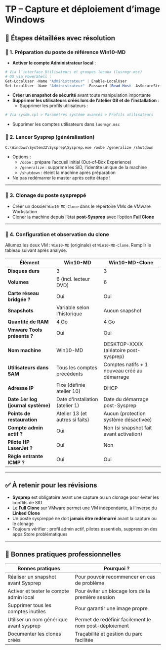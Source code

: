 # TP – Capture et déploiement d’image Windows

## 🧱 Étapes détaillées avec résolution

### 🧩 1. Préparation du poste de référence Win10-MD

- **Activer le compte Administrateur local** :

```powershell
# Via l’interface Utilisateurs et groupes locaux (lusrmgr.msc)
# OU via PowerShell :
Get-LocalUser -Name "Administrateur" | Enable-LocalUser
Set-LocalUser -Name "Administrateur" -Password (Read-Host -AsSecureString "Mot de passe")
```

- **Créer un snapshot de sécurité** avant toute manipulation importante
- **Supprimer les utilisateurs créés lors de l’atelier 08 et de l'installation** :
    - Supprimer les profils utilisateurs :

```powershell
# Via sysdm.cpl > Paramètres système avancés > Profils utilisateurs
```

- Supprimer les comptes utilisateurs dans `lusrmgr.msc`

### 🔁 2. Lancer Sysprep (généralisation)

```bash
C:\Windows\System32\Sysprep\Sysprep.exe /oobe /generalize /shutdown
```

- Options :
    - `/oobe` : prépare l’accueil initial (Out-of-Box Experience)
    - `/generalize` : supprime les SID, l'identité unique de la machine
    - `/shutdown` : éteint la machine après préparation
- Ne pas redémarrer le master après cette étape !

---

### 🧩 3. Clonage du poste syspreppé

- Créer un dossier `Win10-MD-Clone` dans le répertoire VMs de VMware Workstation
- Cloner la machine depuis l’état **post-Sysprep** avec l’option **Full Clone**

---

### 🧩 4. Configuration et observation du clone

Allumez les deux VM : `Win10-MD` (originale) et `Win10-MD-Clone`. Remplir le tableau suivant après analyse.

| Élément                            | Win10-MD                        | Win10-MD-Clone                               |
| ---------------------------------- | ------------------------------- | -------------------------------------------- |
| **Disques durs**                   | 3                               | 3                                            |
| **Volumes**                        | 6 (incl. lecteur DVD)           | 6                                            |
| **Carte réseau bridgée ?**         | Oui                             | Oui                                          |
| **Snapshots**                      | Variable selon l’historique     | Aucun snapshot                               |
| **Quantité de RAM**                | 4 Go                            | 4 Go                                         |
| **Vmware Tools présents ?**        | Oui                             | Oui                                          |
| **Nom machine**                    | Win10-MD                        | DESKTOP-XXXX (aléatoire post-sysprep)        |
| **Utilisateurs dans SAM**          | Tous les comptes précédents     | Comptes natifs + 1 nouveau créé au démarrage |
| **Adresse IP**                     | Fixe (définie atelier 10)       | DHCP                                         |
| **Date 1er log (journal système)** | Date d'installation (atelier 1) | Date du démarrage post-Sysprep               |
| **Points de restauration**         | Atelier 13 (et autres si faits) | Aucun (protection système désactivée)        |
| **Compte admin actif ?**           | Oui                             | Non (si snapshot fait avant activation)      |
| **Pilote HP LaserJet ?**           | Oui                             | Non                                          |
| **Règle entrante ICMP ?**          | Oui                             | Oui                                          |

---

## ✅ À retenir pour les révisions

- **Sysprep** est obligatoire avant une capture ou un clonage pour éviter les conflits de SID
- Le **Full Clone** sur VMware permet une VM indépendante, à l’inverse du **Linked Clone**
- Un poste syspreppé ne doit **jamais être redémarré** avant la capture ou le clonage
- Toujours vérifier : profil admin actif, pilotes essentiels, suppression des apps Store problématiques

---

## 📌 Bonnes pratiques professionnelles

|Bonnes pratiques|Pourquoi ?|
|---|---|
|Réaliser un snapshot avant Sysprep|Pour pouvoir recommencer en cas de problème|
|Activer et tester le compte admin local|Pour éviter un blocage lors de la première session|
|Supprimer tous les comptes inutiles|Pour garantir une image propre|
|Utiliser un nom générique avant sysprep|Permet de redéfinir facilement le nom post-déploiement|
|Documenter les clones créés|Traçabilité et gestion du parc facilitée|
